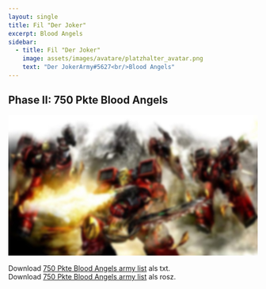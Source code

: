 ```yaml
---
layout: single
title: Fil "Der Joker"
excerpt: Blood Angels
sidebar: 
  - title: Fil "Der Joker"
    image: assets/images/avatare/platzhalter_avatar.png
    text: "Der JokerArmy#5627<br/>Blood Angels"
---
```

## Phase II: 750 Pkte Blood Angels

![500 Pkte](../assets/images/750/750_derjoker_1.jpg)

Download <a href="../assets/armylists/750/750_derjoker.txt" download>750 Pkte Blood Angels army list</a> als txt.  
Download <a href="../assets/armylists/750/750_derjoker.rosz" download>750 Pkte Blood Angels army list</a> als rosz.